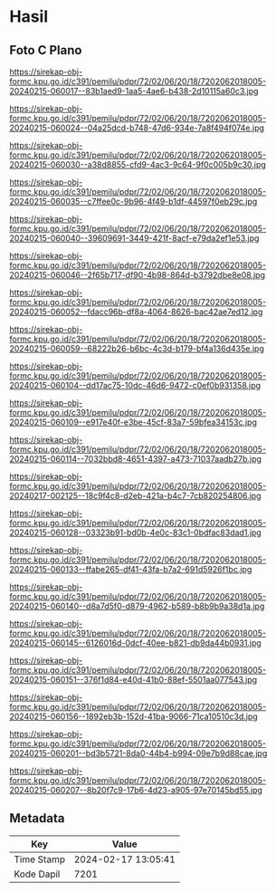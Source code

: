 # Hasil

## Foto C Plano

https://sirekap-obj-formc.kpu.go.id/c391/pemilu/pdpr/72/02/06/20/18/7202062018005-20240215-060017--83b1aed9-1aa5-4ae6-b438-2d10115a60c3.jpg

https://sirekap-obj-formc.kpu.go.id/c391/pemilu/pdpr/72/02/06/20/18/7202062018005-20240215-060024--04a25dcd-b748-47d6-934e-7a8f494f074e.jpg

https://sirekap-obj-formc.kpu.go.id/c391/pemilu/pdpr/72/02/06/20/18/7202062018005-20240215-060030--a38d8855-cfd9-4ac3-9c64-9f0c005b9c30.jpg

https://sirekap-obj-formc.kpu.go.id/c391/pemilu/pdpr/72/02/06/20/18/7202062018005-20240215-060035--c7ffee0c-9b96-4f49-b1df-44597f0eb29c.jpg

https://sirekap-obj-formc.kpu.go.id/c391/pemilu/pdpr/72/02/06/20/18/7202062018005-20240215-060040--39609691-3449-421f-8acf-e79da2ef1e53.jpg

https://sirekap-obj-formc.kpu.go.id/c391/pemilu/pdpr/72/02/06/20/18/7202062018005-20240215-060046--2f65b717-df90-4b98-864d-b3792dbe8e08.jpg

https://sirekap-obj-formc.kpu.go.id/c391/pemilu/pdpr/72/02/06/20/18/7202062018005-20240215-060052--fdacc96b-df8a-4064-8626-bac42ae7ed12.jpg

https://sirekap-obj-formc.kpu.go.id/c391/pemilu/pdpr/72/02/06/20/18/7202062018005-20240215-060059--68222b26-b6bc-4c3d-b179-bf4a136d435e.jpg

https://sirekap-obj-formc.kpu.go.id/c391/pemilu/pdpr/72/02/06/20/18/7202062018005-20240215-060104--dd17ac75-10dc-46d6-9472-c0ef0b931358.jpg

https://sirekap-obj-formc.kpu.go.id/c391/pemilu/pdpr/72/02/06/20/18/7202062018005-20240215-060109--e917e40f-e3be-45cf-83a7-59bfea34153c.jpg

https://sirekap-obj-formc.kpu.go.id/c391/pemilu/pdpr/72/02/06/20/18/7202062018005-20240215-060114--7032bbd8-4651-4397-a473-71037aadb27b.jpg

https://sirekap-obj-formc.kpu.go.id/c391/pemilu/pdpr/72/02/06/20/18/7202062018005-20240217-002125--18c9f4c8-d2eb-421a-b4c7-7cb820254806.jpg

https://sirekap-obj-formc.kpu.go.id/c391/pemilu/pdpr/72/02/06/20/18/7202062018005-20240215-060128--03323b91-bd0b-4e0c-83c1-0bdfac83dad1.jpg

https://sirekap-obj-formc.kpu.go.id/c391/pemilu/pdpr/72/02/06/20/18/7202062018005-20240215-060133--ffabe265-df41-43fa-b7a2-691d5926f1bc.jpg

https://sirekap-obj-formc.kpu.go.id/c391/pemilu/pdpr/72/02/06/20/18/7202062018005-20240215-060140--d8a7d5f0-d879-4962-b589-b8b9b9a38d1a.jpg

https://sirekap-obj-formc.kpu.go.id/c391/pemilu/pdpr/72/02/06/20/18/7202062018005-20240215-060145--6126016d-0dcf-40ee-b821-db9da44b0931.jpg

https://sirekap-obj-formc.kpu.go.id/c391/pemilu/pdpr/72/02/06/20/18/7202062018005-20240215-060151--376f1d84-e40d-41b0-88ef-5501aa077543.jpg

https://sirekap-obj-formc.kpu.go.id/c391/pemilu/pdpr/72/02/06/20/18/7202062018005-20240215-060156--1892eb3b-152d-41ba-9066-71ca10510c3d.jpg

https://sirekap-obj-formc.kpu.go.id/c391/pemilu/pdpr/72/02/06/20/18/7202062018005-20240215-060201--bd3b5721-8da0-44b4-b994-09e7b9d88cae.jpg

https://sirekap-obj-formc.kpu.go.id/c391/pemilu/pdpr/72/02/06/20/18/7202062018005-20240215-060207--8b20f7c9-17b6-4d23-a905-97e70145bd55.jpg


## Metadata

| Key        | Value               |
| ---------- | ------------------- |
| Time Stamp | 2024-02-17 13:05:41 |
| Kode Dapil | 7201                |



